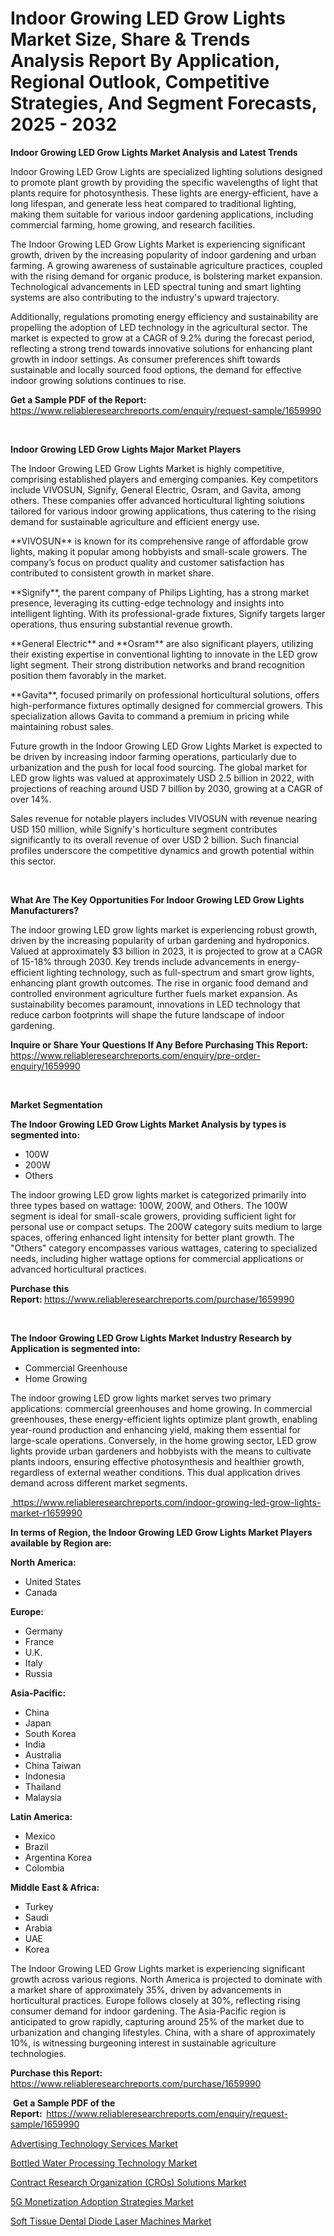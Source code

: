 <p><h1>Indoor Growing LED Grow Lights Market Size, Share & Trends Analysis Report By Application, Regional Outlook, Competitive Strategies, And Segment Forecasts, 2025 - 2032</h1></p><p><strong>Indoor Growing LED Grow Lights Market Analysis and Latest Trends</strong></p>
<p><p>Indoor Growing LED Grow Lights are specialized lighting solutions designed to promote plant growth by providing the specific wavelengths of light that plants require for photosynthesis. These lights are energy-efficient, have a long lifespan, and generate less heat compared to traditional lighting, making them suitable for various indoor gardening applications, including commercial farming, home growing, and research facilities.</p><p>The Indoor Growing LED Grow Lights Market is experiencing significant growth, driven by the increasing popularity of indoor gardening and urban farming. A growing awareness of sustainable agriculture practices, coupled with the rising demand for organic produce, is bolstering market expansion. Technological advancements in LED spectral tuning and smart lighting systems are also contributing to the industry's upward trajectory. </p><p>Additionally, regulations promoting energy efficiency and sustainability are propelling the adoption of LED technology in the agricultural sector. The market is expected to grow at a CAGR of 9.2% during the forecast period, reflecting a strong trend towards innovative solutions for enhancing plant growth in indoor settings. As consumer preferences shift towards sustainable and locally sourced food options, the demand for effective indoor growing solutions continues to rise.</p></p>
<p><strong>Get a Sample PDF of the Report:&nbsp;</strong> <a href="https://www.reliableresearchreports.com/enquiry/request-sample/1659990?utm_campaign=41&utm_medium=2&utm_source=Github&utm_content=ia&utm_term=17012025&utm_id=indoor-growing-led-grow-lights">https://www.reliableresearchreports.com/enquiry/request-sample/1659990</a></p>
<p>&nbsp;</p>
<p><strong>Indoor Growing LED Grow Lights Major Market Players</strong></p>
<p><p>The Indoor Growing LED Grow Lights Market is highly competitive, comprising established players and emerging companies. Key competitors include VIVOSUN, Signify, General Electric, Osram, and Gavita, among others. These companies offer advanced horticultural lighting solutions tailored for various indoor growing applications, thus catering to the rising demand for sustainable agriculture and efficient energy use.</p><p>**VIVOSUN** is known for its comprehensive range of affordable grow lights, making it popular among hobbyists and small-scale growers. The company’s focus on product quality and customer satisfaction has contributed to consistent growth in market share.</p><p>**Signify**, the parent company of Philips Lighting, has a strong market presence, leveraging its cutting-edge technology and insights into intelligent lighting. With its professional-grade fixtures, Signify targets larger operations, thus ensuring substantial revenue growth.</p><p>**General Electric** and **Osram** are also significant players, utilizing their existing expertise in conventional lighting to innovate in the LED grow light segment. Their strong distribution networks and brand recognition position them favorably in the market.</p><p>**Gavita**, focused primarily on professional horticultural solutions, offers high-performance fixtures optimally designed for commercial growers. This specialization allows Gavita to command a premium in pricing while maintaining robust sales.</p><p>Future growth in the Indoor Growing LED Grow Lights Market is expected to be driven by increasing indoor farming operations, particularly due to urbanization and the push for local food sourcing. The global market for LED grow lights was valued at approximately USD 2.5 billion in 2022, with projections of reaching around USD 7 billion by 2030, growing at a CAGR of over 14%.</p><p>Sales revenue for notable players includes VIVOSUN with revenue nearing USD 150 million, while Signify's horticulture segment contributes significantly to its overall revenue of over USD 2 billion. Such financial profiles underscore the competitive dynamics and growth potential within this sector.</p></p>
<p>&nbsp;</p>
<p><strong>What Are The Key Opportunities For Indoor Growing LED Grow Lights Manufacturers?</strong></p>
<p><p>The indoor growing LED grow lights market is experiencing robust growth, driven by the increasing popularity of urban gardening and hydroponics. Valued at approximately $3 billion in 2023, it is projected to grow at a CAGR of 15-18% through 2030. Key trends include advancements in energy-efficient lighting technology, such as full-spectrum and smart grow lights, enhancing plant growth outcomes. The rise in organic food demand and controlled environment agriculture further fuels market expansion. As sustainability becomes paramount, innovations in LED technology that reduce carbon footprints will shape the future landscape of indoor gardening.</p></p>
<p><strong>Inquire or Share Your Questions If Any Before Purchasing This Report:</strong> <a href="https://www.reliableresearchreports.com/enquiry/pre-order-enquiry/1659990?utm_campaign=41&utm_medium=2&utm_source=Github&utm_content=ia&utm_term=17012025&utm_id=indoor-growing-led-grow-lights">https://www.reliableresearchreports.com/enquiry/pre-order-enquiry/1659990</a></p>
<p>&nbsp;</p>
<p><strong>Market Segmentation</strong></p>
<p><strong>The Indoor Growing LED Grow Lights Market Analysis by types is segmented into:</strong></p>
<p><ul><li>100W</li><li>200W</li><li>Others</li></ul></p>
<p><p>The indoor growing LED grow lights market is categorized primarily into three types based on wattage: 100W, 200W, and Others. The 100W segment is ideal for small-scale growers, providing sufficient light for personal use or compact setups. The 200W category suits medium to large spaces, offering enhanced light intensity for better plant growth. The "Others" category encompasses various wattages, catering to specialized needs, including higher wattage options for commercial applications or advanced horticultural practices.</p></p>
<p><strong>Purchase this Report:&nbsp;</strong><a href="https://www.reliableresearchreports.com/purchase/1659990?utm_campaign=41&utm_medium=2&utm_source=Github&utm_content=ia&utm_term=17012025&utm_id=indoor-growing-led-grow-lights">https://www.reliableresearchreports.com/purchase/1659990</a></p>
<p>&nbsp;</p>
<p><strong>The Indoor Growing LED Grow Lights Market Industry Research by Application is segmented into:</strong></p>
<p><ul><li>Commercial Greenhouse</li><li>Home Growing</li></ul></p>
<p><p>The indoor growing LED grow lights market serves two primary applications: commercial greenhouses and home growing. In commercial greenhouses, these energy-efficient lights optimize plant growth, enabling year-round production and enhancing yield, making them essential for large-scale operations. Conversely, in the home growing sector, LED grow lights provide urban gardeners and hobbyists with the means to cultivate plants indoors, ensuring effective photosynthesis and healthier growth, regardless of external weather conditions. This dual application drives demand across different market segments.</p></p>
<p><a href="https://www.reliableresearchreports.com/indoor-growing-led-grow-lights-market-r1659990?utm_campaign=41&utm_medium=2&utm_source=Github&utm_content=ia&utm_term=17012025&utm_id=indoor-growing-led-grow-lights">&nbsp;https://www.reliableresearchreports.com/indoor-growing-led-grow-lights-market-r1659990</a></p>
<p><strong>In terms of Region, the Indoor Growing LED Grow Lights Market Players available by Region are:</strong></p>
<p>
    <p> <strong> North America: </strong>
        <ul>
            <li>United States</li>
            <li>Canada</li>
        </ul>
        </p> 
    <p> <strong> Europe: </strong>
        <ul>
            <li>Germany</li>
            <li>France</li>
            <li>U.K.</li>
            <li>Italy</li>
            <li>Russia</li>
        </ul>
        </p> 
    <p> <strong> Asia-Pacific: </strong>
        <ul>
            <li>China</li>
            <li>Japan</li>
            <li>South Korea</li>
            <li>India</li>
            <li>Australia</li>
            <li>China Taiwan</li>
            <li>Indonesia</li>
            <li>Thailand</li>
            <li>Malaysia</li>
        </ul>
        </p> 
    <p> <strong> Latin America: </strong>
        <ul>
            <li>Mexico</li>
            <li>Brazil</li>
            <li>Argentina Korea</li>
            <li>Colombia</li>
        </ul>
        </p> 
    <p> <strong> Middle East & Africa: </strong>
        <ul>
            <li>Turkey</li>
            <li>Saudi</li>
            <li>Arabia</li>
            <li>UAE</li>
            <li>Korea</li>
        </ul>
    </p>
    </p>
<p><p>The Indoor Growing LED Grow Lights market is experiencing significant growth across various regions. North America is projected to dominate with a market share of approximately 35%, driven by advancements in horticultural practices. Europe follows closely at 30%, reflecting rising consumer demand for indoor gardening. The Asia-Pacific region is anticipated to grow rapidly, capturing around 25% of the market due to urbanization and changing lifestyles. China, with a share of approximately 10%, is witnessing burgeoning interest in sustainable agriculture technologies. </p></p>
<p><strong>Purchase this Report: </strong><a href="https://www.reliableresearchreports.com/purchase/1659990?utm_campaign=41&utm_medium=2&utm_source=Github&utm_content=ia&utm_term=17012025&utm_id=indoor-growing-led-grow-lights">https://www.reliableresearchreports.com/purchase/1659990</a></p>
<p>&nbsp;<strong>Get a Sample PDF of the Report:&nbsp;&nbsp;</strong><a href="https://www.reliableresearchreports.com/enquiry/request-sample/1659990?utm_campaign=41&utm_medium=2&utm_source=Github&utm_content=ia&utm_term=17012025&utm_id=indoor-growing-led-grow-lights">https://www.reliableresearchreports.com/enquiry/request-sample/1659990</a></p>
<p><strong></strong></p>
<p><p><a href="https://github.com/kbollin866/Market-Research-Report-List-1/blob/main/advertising-technology-services-market.md?utm_campaign=41&utm_medium=2&utm_source=Github&utm_content=ia&utm_term=17012025&utm_id=indoor-growing-led-grow-lights">Advertising Technology Services Market</a></p><p><a href="https://github.com/nicoletavirag/Market-Research-Report-List-5/blob/main/bottled-water-processing-technology-market.md?utm_campaign=41&utm_medium=2&utm_source=Github&utm_content=ia&utm_term=17012025&utm_id=indoor-growing-led-grow-lights">Bottled Water Processing Technology Market</a></p><p><a href="https://github.com/mauripalmi/Market-Research-Report-List-5/blob/main/contract-research-organization-cros-solutions-market.md?utm_campaign=41&utm_medium=2&utm_source=Github&utm_content=ia&utm_term=17012025&utm_id=indoor-growing-led-grow-lights">Contract Research Organization (CROs) Solutions Market</a></p><p><a href="https://github.com/sca704osol/Market-Research-Report-List-1/blob/main/5g-monetization-adoption-strategies-market.md?utm_campaign=41&utm_medium=2&utm_source=Github&utm_content=ia&utm_term=17012025&utm_id=indoor-growing-led-grow-lights">5G Monetization Adoption Strategies Market</a></p><p><a href="https://github.com/sholympia197070/Market-Research-Report-List-1/blob/main/soft-tissue-dental-diode-laser-machines-market.md?utm_campaign=41&utm_medium=2&utm_source=Github&utm_content=ia&utm_term=17012025&utm_id=indoor-growing-led-grow-lights">Soft Tissue Dental Diode Laser Machines Market</a></p></p>